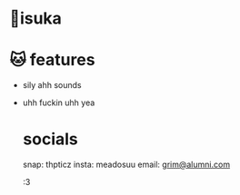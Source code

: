 # 💈isuka

# 🐱 features
- sily ahh sounds
- uhh fuckin uhh yea
  # socials
  snap: thpticz
  insta: meadosuu
  email: grim@alumni.com


   :3
